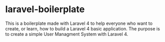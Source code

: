 laravel-boilerplate
===================

This is a boilerplate made with Laravel 4 to help everyone who want to create, or learn, how to build a Laravel 4 basic application. The purpose is to create a simple User Managment System with Laravel 4.
